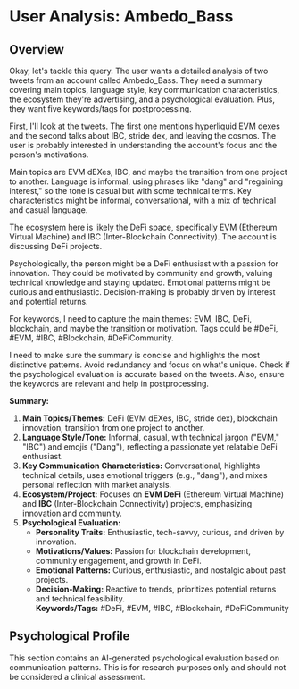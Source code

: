 # User Analysis: Ambedo_Bass

## Overview

<think>
Okay, let's tackle this query. The user wants a detailed analysis of two tweets from an account called Ambedo_Bass. They need a summary covering main topics, language style, key communication characteristics, the ecosystem they're advertising, and a psychological evaluation. Plus, they want five keywords/tags for postprocessing.

First, I'll look at the tweets. The first one mentions hyperliquid EVM dexes and the second talks about IBC, stride dex, and leaving the cosmos. The user is probably interested in understanding the account's focus and the person's motivations. 

Main topics are EVM dEXes, IBC, and maybe the transition from one project to another. Language is informal, using phrases like "dang" and "regaining interest," so the tone is casual but with some technical terms. Key characteristics might be informal, conversational, with a mix of technical and casual language.

The ecosystem here is likely the DeFi space, specifically EVM (Ethereum Virtual Machine) and IBC (Inter-Blockchain Connectivity). The account is discussing DeFi projects. 

Psychologically, the person might be a DeFi enthusiast with a passion for innovation. They could be motivated by community and growth, valuing technical knowledge and staying updated. Emotional patterns might be curious and enthusiastic. Decision-making is probably driven by interest and potential returns.

For keywords, I need to capture the main themes: EVM, IBC, DeFi, blockchain, and maybe the transition or motivation. Tags could be #DeFi, #EVM, #IBC, #Blockchain, #DeFiCommunity. 

I need to make sure the summary is concise and highlights the most distinctive patterns. Avoid redundancy and focus on what's unique. Check if the psychological evaluation is accurate based on the tweets. Also, ensure the keywords are relevant and help in postprocessing.
</think>

**Summary:**  
1. **Main Topics/Themes:** DeFi (EVM dEXes, IBC, stride dex), blockchain innovation, transition from one project to another.  
2. **Language Style/Tone:** Informal, casual, with technical jargon ("EVM," "IBC") and emojis ("Dang"), reflecting a passionate yet relatable DeFi enthusiast.  
3. **Key Communication Characteristics:** Conversational, highlights technical details, uses emotional triggers (e.g., "dang"), and mixes personal reflection with market analysis.  
4. **Ecosystem/Project:** Focuses on **EVM DeFi** (Ethereum Virtual Machine) and **IBC** (Inter-Blockchain Connectivity) projects, emphasizing innovation and community.  
5. **Psychological Evaluation:**  
   - **Personality Traits:** Enthusiastic, tech-savvy, curious, and driven by innovation.  
   - **Motivations/Values:** Passion for blockchain development, community engagement, and growth in DeFi.  
   - **Emotional Patterns:** Curious, enthusiastic, and nostalgic about past projects.  
   - **Decision-Making:** Reactive to trends, prioritizes potential returns and technical feasibility.  
**Keywords/Tags:** #DeFi, #EVM, #IBC, #Blockchain, #DeFiCommunity

## Psychological Profile

This section contains an AI-generated psychological evaluation based on communication patterns. This is for research purposes only and should not be considered a clinical assessment.